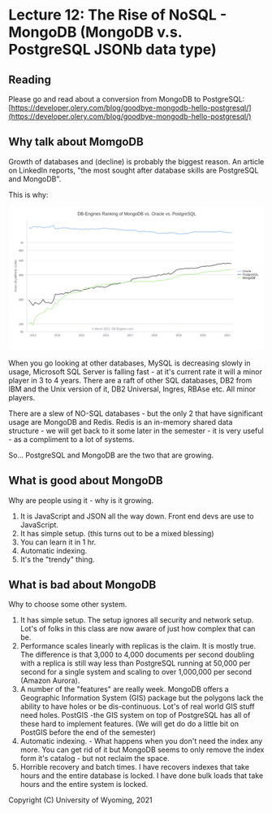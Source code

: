 
<style>
.pagebreak { page-break-before: always; }
.half { height: 200px; }
</style>


# Lecture  12: The Rise of NoSQL - MongoDB (MongoDB v.s. PostgreSQL JSONb data type) 

## Reading
		
Please go and read about a conversion from MongoDB to PostgreSQL:
[https://developer.olery.com/blog/goodbye-mongodb-hello-postgresql/](https://developer.olery.com/blog/goodbye-mongodb-hello-postgresql/)

## Why talk about MomgoDB

Growth of databases and (decline) is probably the biggest reason.  An article on LinkedIn reports, "the most sought after database skills 
are PostgreSQL and MongoDB".

This is why:

![pg-vs-mongo-vs-oracle.png](pg-vs-mongo-vs-oracle.png)

When you go looking at other databases, MySQL is decreasing slowly in usage, Microsoft SQL Server is falling fast - at it's current
rate it will a minor player in 3 to 4 years.  There are a raft of other SQL databases, DB2 from IBM and the Unix version of it, DB2 Universal,
Ingres, RBAse etc.  All minor players.

There are a slew of NO-SQL databases - but the only 2 that have significant usage are MongoDB and Redis.  Redis is an in-memory
shared data structure - we will get back to it some later in the semester - it is very useful - as a compliment to a lot of
systems.

So... PostgreSQL and MongoDB are the two that are growing.



## What is good about MongoDB

Why are people using it - why is it growing.

1. It is JavaScript and JSON all the way down.  Front end devs are use to JavaScript.
2. It has simple setup.  (this turns out to be a mixed blessing)
3. You can learn it in 1 hr.
4. Automatic indexing.
5. It's the "trendy" thing.

## What is bad about MongoDB

Why to choose some other system.

1. It has simple setup.  The setup ignores all security and network setup.  Lot's of folks
in this class are now aware of just how complex that can be.
2. Performance scales linearly with replicas is the claim.  It is mostly true.  The difference
is that 3,000 to 4,000 documents per second doubling with a replica is still way less than
PostgreSQL running at 50,000 per second for a single system and scaling to over 1,000,000 
per second (Amazon Aurora).
3. A number of the "features" are really week.  MongoDB offers a Geographic Information System (GIS) package
but the polygons lack the ability to have holes or be dis-continuous.   Lot's of real world GIS stuff
need holes.  PostGIS -the GIS system on top of PostgreSQL has all of these hard to implement 
features. (We will get do do a little bit on PostGIS before the end of the semester)
4. Automatic indexing. - What happens when you don't need the index any more.  You can get rid of
it but MongoDB seems to only remove the index form it's catalog - but not reclaim the space.
5. Horrible recovery and batch times.   I have recovers indexes that take hours and the entire
database is locked.  I have done bulk loads that take hours and the entire system is locked.

Copyright (C) University of Wyoming, 2021
